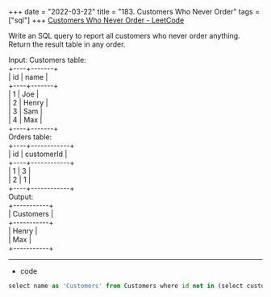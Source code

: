 +++ 
date = "2022-03-22"
title = "183. Customers Who Never Order"
tags = ["sql"]
+++
[Customers Who Never Order - LeetCode](https://leetcode.com/problems/customers-who-never-order/)

Write an SQL query to report all customers who never order anything.
Return the result table in any order.

Input: 
Customers table:  
+----+-------+  
| id | name  |  
+----+-------+  
| 1  | Joe   |  
| 2  | Henry |  
| 3  | Sam   |  
| 4  | Max   |  
+----+-------+  
Orders table:  
+----+------------+  
| id | customerId |  
+----+------------+  
| 1  | 3          |  
| 2  | 1          |  
+----+------------+  
Output:   
+-----------+  
| Customers |  
+-----------+  
| Henry     |  
| Max       |  
+-----------+  
  
---

- code
```py
select name as 'Customers' from Customers where id not in (select customerId from Orders)
```

